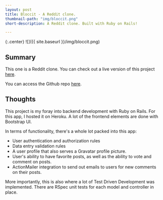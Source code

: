 ```yaml
---
layout: post
title: Bloccit - A Reddit clone.
thumbnail-path: "img/bloccit.png"
short-description: A Reddit clone. Built with Ruby on Rails!

---
```


{:.center}
![]({{ site.baseurl }}/img/bloccit.png)

## Summary

This one is a Reddit clone. You can check out a live version of this project [here](https://infinite-headland-84041.herokuapp.com/).

You can access the Github repo [here](https://github.com/aizkhaj/bloccit).

## Thoughts

This project is my foray into backend development with Ruby on Rails. For this app, I hosted it on Heroku. A lot of the frontend elements are done with Bootstrap UI.

In terms of functionality, there's a whole lot packed into this app:
* User authentication and authorization rules
* Data entry validation rules
* A user profile that also serves a Gravatar profile picture.
* User's ability to have favorite posts, as well as the ability to vote and comment on posts.
* ActionMailer integration to send out emails to users for new comments on their posts.

More importantly, this is also where a lot of Test Driven Development was implemented. There are RSpec unit tests for each model and controller in place.
